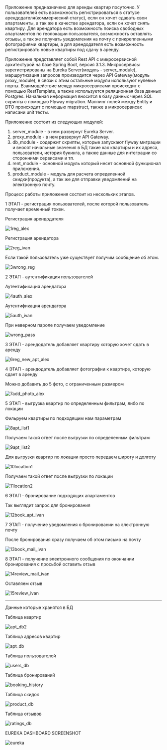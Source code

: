 Приложение предназначено для аренды квартир посуточно. У пользователей есть возможность регистрироваться в статусе арендодателя(коммерческий статус), если он хочет сдавать свои апартаменты, а так же в качестве арендатора, если он хочет снять квартиру. Для арендатора есть возможность поиска свободных апартаментов по геолокации пользователя, возможность оставлять отзывы, а так же получать уведомления на почту с прикрепленными фотографиями квартиры, а для арендодателя есть возможность регистрировать новые квартиры под сдачу в аренду.

Приложение представляет собой Rest API с микросервисной архитектурой на базе Spring Boot, версия 3.1.3. Микросервисы зарегистрированы на Eureka Server(модуль - server_module), маршрутизация запросов производится через API Gateway(модуль proxy_module), в связи с этим остальные модули используют нулевые порты. Взаимодействие между микросервисами происходит с помощью RestTemplate, а также используется реляционная база данных Postgres. Начальная информация вносится в базу данных через SQL скрипты с помощью Flyway migration. Маппинг полей между Entity и DTO происходит с помощью mapstruct, также в микросервисах написани unit тесты.

Приложение состоит из следующих модулей: 

1) server_module - в нем развернут Eureka Server.
2) proxy_module - в нем развернут API Gateway.
3) db_module - содержит скрипты, которые запускают flyway миграции и вносят начальные значения в БД такие как квартиры и их адреса, пользователи, история букинга, а также данные для интеграции со сторонними сервисами и тп.
4) rent_module - основной модуль который несет основной функционал приложения.
5) product_module - модуль для расчета определенной скидки(продукта), а так же для отправки уведомлений на электронную почту.

Процесс работы приложения состоит из нескольких этапов.

1 ЭТАП - регистрация пользователей, после которой пользователь получает временный токен.

Регистрация арендодателя

![1reg_alex](https://github.com/Boxingx/rent_apartment_app/assets/130319720/73d751a2-318c-4dee-abcb-c60f1336d71d)

Регистрация арендатора

![2reg_ivan](https://github.com/Boxingx/rent_apartment_app/assets/130319720/27b384a5-46fc-48d7-9706-d0fe12f8842b)

Если такой пользователь уже существует получим сообщение об этом.

![3wrong_reg](https://github.com/Boxingx/rent_apartment_app/assets/130319720/e6ca6600-361b-42c9-8713-1f315dda1877)

2 ЭТАП - аутентификация пользователей

Аутентификация арендатора

![4auth_alex](https://github.com/Boxingx/rent_apartment_app/assets/130319720/21b5b8a0-f587-4a8a-948e-01306ccb3cad)


Аутентификация арендатора

![5auth_ivan](https://github.com/Boxingx/rent_apartment_app/assets/130319720/e8b259a7-d145-4de9-b7a4-69f90da25bc4)

При неверном пароле получаем уведомление 

![wrong_pass](https://github.com/Boxingx/rent_apartment_app/assets/130319720/a89c86ad-4631-48c3-9e54-0b85e519b705)


3 ЭТАП - арендодатель добавляет квартиру которую хочет сдать в аренду

![6reg_new_apt_alex](https://github.com/Boxingx/rent_apartment_app/assets/130319720/40170dc6-0c38-4f78-97a6-1d494f9b1657)

4 ЭТАП - арендодатель добавляет фотографии к квартире, которую сдает в аренду

Можно добавить до 5 фото, с ограниченным размером

![7add_photo_alex](https://github.com/Boxingx/rent_apartment_app/assets/130319720/4a27e078-9748-47d5-8c46-ff603339d671)

5 ЭТАП - выгрузка квартир по определенным фильтрам, либо по локации

Фильруем квартиры по подходящим нам параметрам

![8apt_list1](https://github.com/Boxingx/rent_apartment_app/assets/130319720/c6e28921-f6aa-4006-a1a1-4b79ccc4868d)

Получаем такой ответ после выгрузки по определенным фильтрам

![9apt_list2](https://github.com/Boxingx/rent_apartment_app/assets/130319720/91a914ba-d365-4d0f-ab03-ebf10de200e1)

Для выгрузки квартир по локации просто передаем широту и долготу

![10location1](https://github.com/Boxingx/rent_apartment_app/assets/130319720/10d76e37-915a-4176-8267-a0596e97232f)

Получаем такой ответ после выгрузки по локации

![11location2](https://github.com/Boxingx/rent_apartment_app/assets/130319720/d753a21f-de02-4e16-9056-b0a7191afe25)

6 ЭТАП - бронирование подходящих апартаментов

Так выглядит запрос для бронирования

![12book_apt_ivan](https://github.com/Boxingx/rent_apartment_app/assets/130319720/b5b7b395-d54c-4597-9d6a-2251bafcff01)

7 ЭТАП - получение уведомления о бронировании на электронную почту

После бронирования сразу получаем об этом письмо на почту

![13book_mail_ivan](https://github.com/Boxingx/rent_apartment_app/assets/130319720/6acb7896-57f8-483d-8795-2d1dcae29b9e)

8 ЭТАП - получение электронного сообщения по окончании бронирования с просьбой оставить отзыв

![14review_mail_ivan](https://github.com/Boxingx/rent_apartment_app/assets/130319720/aac95def-426d-408e-a85b-b874a048c092)

Оставляем отзыв

![15review_ivan](https://github.com/Boxingx/rent_apartment_app/assets/130319720/eac6119e-3f5e-4680-8502-e13d845f46ee)



---------------------------------------------------------------------------------------------------------------
Данные которые хранятся в БД

Таблица квартир 

![apt_db2](https://github.com/Boxingx/rent_apartment_app/assets/130319720/7236c1bb-64f2-416c-a192-6d19bed55598)


Таблица адресов квартир

![apt_db](https://github.com/Boxingx/rent_apartment_app/assets/130319720/dd88df12-7ad2-45dc-8aed-b18d525594fb)

Таблица пользователей

![users_db](https://github.com/Boxingx/rent_apartment_app/assets/130319720/e96d2d51-bbd8-487e-aaf1-85d18fb8ae54)

Таблица бронирований

![booking_history](https://github.com/Boxingx/rent_apartment_app/assets/130319720/73fc7498-eb70-4a36-8824-e9f67dd18814)

Таблица скидок

![product_db](https://github.com/Boxingx/rent_apartment_app/assets/130319720/9c972c4c-c4b9-4060-936a-24c3587f175b)

Таблица отзывов

![ratings_db](https://github.com/Boxingx/rent_apartment_app/assets/130319720/098a1dc3-7428-4e91-8295-21cbe2a58bc2)


EUREKA DASHBOARD SCREENSHOT

![eureka](https://github.com/Boxingx/rent_apartment_app/assets/130319720/eb403003-03c3-43ce-98fd-afc12926ce11)












